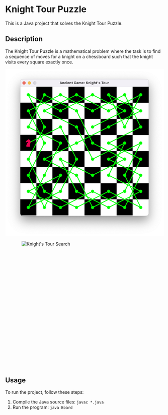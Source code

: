 # Knight Tour Puzzle

This is a Java project that solves the Knight Tour Puzzle.

## Description

The Knight Tour Puzzle is a mathematical problem where the task is to find a sequence of moves for a knight on a chessboard such that the knight visits every square exactly once.

![Knight's Tour Solution](resources/solution.png)

<div style="display: flex; justify-content: center;">
    <img src="resources/solution.gif" alt="Knight's Tour Search" width="400" height="400">
</div>

## Usage

To run the project, follow these steps:

1. Compile the Java source files: `javac *.java`
2. Run the program: `java Board`
